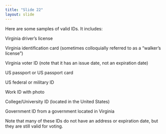 ```yaml
---
title: "Slide 22"
layout: slide
---
```


Here are some samples of valid IDs. It includes:

Virginia driver’s license

Virginia identification card (sometimes colloquially referred to as a “walker’s license”)

Virginia voter ID (note that it has an issue date, not an expiration date)

US passport or US passport card

US federal or military ID

Work ID with photo

College/University ID (located in the United States)

Government ID from a government located in Virginia

Note that many of these IDs do not have an address or expiration date, but they are still valid for voting.